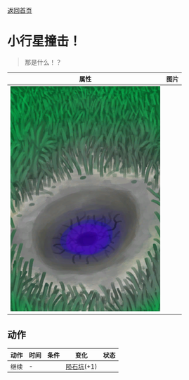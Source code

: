 [返回首页](index.md)  
# 小行星撞击！  
> 那是什么！？  
  
  属性  |   图片   
 ----  |  ----:   
   |  ![](Sprite/AlienCrater.png)   
  
## 动作  
动作  |  时间  |  条件  |  变化  |  状态  
----  |  ----  |  ----  |  ----  |  ----  
继续  |  -  |    |  [陨石坑](AlienCrater.md)(+1)  |    
